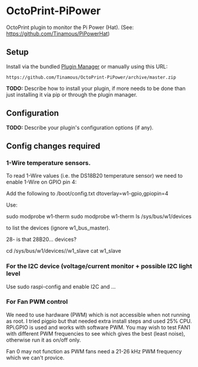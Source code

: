 # OctoPrint-PiPower

OctoPrint plugin to monitor the Pi Power (Hat). (See: https://github.com/Tinamous/PiPowerHat)

## Setup

Install via the bundled [Plugin Manager](https://github.com/foosel/OctoPrint/wiki/Plugin:-Plugin-Manager)
or manually using this URL:

    https://github.com/Tinamous/OctoPrint-PiPower/archive/master.zip

**TODO:** Describe how to install your plugin, if more needs to be done than just installing it via pip or through
the plugin manager.

## Configuration

**TODO:** Describe your plugin's configuration options (if any).

## Config changes required

### 1-Wire temperature sensors.

To read 1-Wire values (i.e. the DS18B20 temperature sensor) we need to enable 1-Wire
on GPIO pin 4:

Add the following to /boot/config.txt
dtoverlay=w1-gpio,gpiopin=4

Use:

sudo modprobe w1-therm
sudo modprobe w1-therm
ls /sys/bus/w1/devices

to list the devices (ignore w1_bus_master).

28- is that 28B20... devices?

cd /sys/bus/w1/devices/<deviceId>/w1_slave
cat w1_slave

### For the I2C device (voltage/current monitor + possible I2C light level

Use
sudo raspi-config
and enable I2C and ...

### For Fan PWM control

We need to use hardware (PWM) which is not accessible when not running as root.
I tried pigpio but that needed extra install steps and used 25% CPU.
RPi.GPIO is used and works with software PWM. You may wish to test FAN1 with different
PWM frequencies to see which gives the best (least noise), otherwise run it as on/off only.

Fan 0 may not function as PWM fans need a 21-26 kHz PWM frequency which we can't provice.




